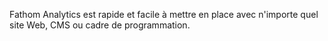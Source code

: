 Fathom Analytics est rapide et facile à mettre en place avec n'importe quel site Web, CMS ou cadre de programmation.